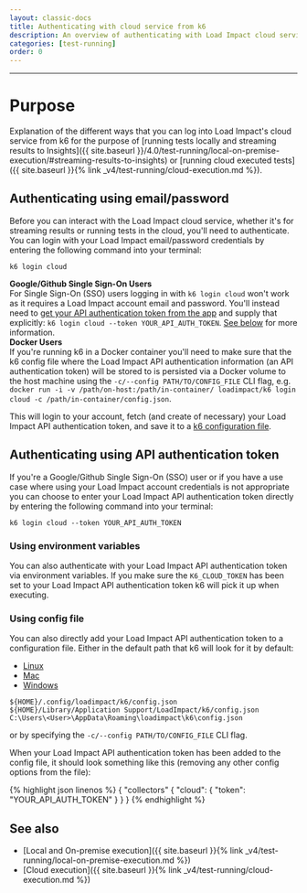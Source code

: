 ```yaml
---
layout: classic-docs
title: Authenticating with cloud service from k6
description: An overview of authenticating with Load Impact cloud service from k6
categories: [test-running]
order: 0
---
```


***

# Purpose

Explanation of the different ways that you can log into Load Impact's cloud service from k6 for the purpose of [running tests locally and streaming results to Insights]({{ site.baseurl }}/4.0/test-running/local-on-premise-execution/#streaming-results-to-insights) or [running cloud executed tests]({{ site.baseurl }}{% link _v4/test-running/cloud-execution.md %}).

## Authenticating using email/password

Before you can interact with the Load Impact cloud service, whether it's for streaming results or running tests in the cloud, you'll need to authenticate. You can login with your Load Impact email/password credentials by entering the following command into your terminal:

`k6 login cloud`

<div class="callout callout-warning" role="alert">
    <b>Google/Github Single Sign-On Users</b><br>
    For Single Sign-On (SSO) users logging in with <code>k6 login cloud</code> won't work as it requires a Load Impact account email and password. You'll instead need to <a href="https://app.loadimpact.com/account/token">get your API authentication token from the app</a> and supply that explicitly: <code>k6 login cloud --token YOUR_API_AUTH_TOKEN</code>. <a href="#authenticating-using-api-authentication-token">See below</a> for more information.
</div>

<div class="callout callout-warning" role="alert">
    <b>Docker Users</b><br>
    If you're running k6 in a Docker container you'll need to make sure that the k6 config file where the Load Impact API authentication information (an API authentication token) will be stored to is persisted via a Docker volume to the host machine using the <code>-c/--config PATH/TO/CONFIG_FILE</code> CLI flag, e.g. <code>docker run -i -v /path/on-host:/path/in-container/ loadimpact/k6 login cloud -c /path/in-container/config.json</code>.
</div>

This will login to your account, fetch (and create of necessary) your Load Impact API authentication token, and save it to a [k6 configuration file](#using-config-file).

## Authenticating using API authentication token

If you're a Google/Github Single Sign-On (SSO) user or if you have a use case where using your Load Impact account credentials is not appropriate you can choose to enter your Load Impact API authentication token directly by entering the following command into your terminal:

`k6 login cloud --token YOUR_API_AUTH_TOKEN`

### Using environment variables

You can also authenticate with your Load Impact API authentication token via environment variables. If you make sure the `K6_CLOUD_TOKEN` has been set to your Load Impact API authentication token k6 will pick it up when executing.

### Using config file

You can also directly add your Load Impact API authentication token to a configuration file. Either in the default path that k6 will look for it by default:

<div class="row platform-tabs">
    <div class="col-12">
        <ul class="nav nav-pills mb-3" role="tablist">
            <li class="nav-item">
                <a class="nav-link active" id="platform-tabs-link-linux" data-toggle="pill" href="#platform-tabs-content-linux" role="tab">Linux</a>
            </li>
            <li class="nav-item">
                <a class="nav-link" id="platform-tabs-link-macos" data-toggle="pill" href="#platform-tabs-content-macos" role="tab">Mac</a>
            </li>
            <li class="nav-item">
                <a class="nav-link" id="platform-tabs-link-windows" data-toggle="pill" href="#platform-tabs-content-windows" role="tab">Windows</a>
            </li>
        </ul>
        <div class="tab-content">
            <div class="tab-pane fade show active" id="platform-tabs-content-linux" role="tabpanel" aria-labelledby="platform-tabs-link-linux">
                <code>${HOME}/.config/loadimpact/k6/config.json</code>
            </div>
            <div class="tab-pane fade" id="platform-tabs-content-macos" role="tabpanel" aria-labelledby="platform-tabs-link-macos">
                <code>${HOME}/Library/Application Support/LoadImpact/k6/config.json</code>
            </div>
            <div class="tab-pane fade" id="platform-tabs-content-windows" role="tabpanel" aria-labelledby="platform-tabs-link-windows">
                <code>C:\Users\&lt;User&gt;\AppData\Roaming\loadimpact\k6\config.json</code>
            </div>
        </div>
    </div>
</div>

or by specifying the `-c/--config PATH/TO/CONFIG_FILE` CLI flag.

When your Load Impact API authentication token has been added to the config file, it should look something like this (removing any other config options from the file):

{% highlight json linenos %}
{
    "collectors" {
        "cloud": {
            "token": "YOUR_API_AUTH_TOKEN"
        }
    }
}
{% endhighlight %}

## See also
- [Local and On-premise execution]({{ site.baseurl }}{% link _v4/test-running/local-on-premise-execution.md %})
- [Cloud execution]({{ site.baseurl }}{% link _v4/test-running/cloud-execution.md %})
